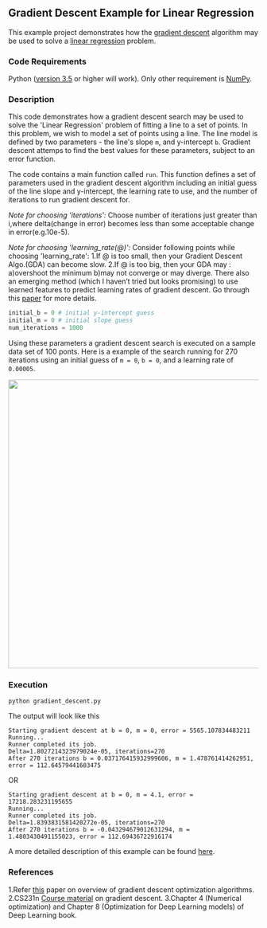 ## Gradient Descent Example for Linear Regression
This example project demonstrates how the [gradient descent](http://en.wikipedia.org/wiki/Gradient_descent) algorithm may be used to solve a [linear regression](http://en.wikipedia.org/wiki/Linear_regression) problem. 

### Code Requirements
 Python ([version 3.5](https://www.python.org/doc/versions/) or higher will work). 
 Only other requirement is [NumPy](http://www.numpy.org/).

### Description
This code demonstrates how a gradient descent search may be used to solve the 'Linear Regression' problem of fitting a line to a set of points. In this problem, we wish to model a set of points using a line. The line model is defined by two parameters - the line's slope `m`, and y-intercept `b`. Gradient descent attemps to find the best values for these parameters, subject to an error function.

The code contains a main function called `run`. This function defines a set of parameters used in the gradient descent algorithm including an initial guess of the line slope and y-intercept, the learning rate to use, and the number of iterations to run gradient descent for. 

*Note for choosing 'iterations':*
Choose number of iterations just greater than i,where delta(change in error) becomes less than some acceptable change in error(e.g.10e-5).

*Note for choosing 'learning_rate(@)':*
Consider following points while choosing 'learning_rate':
	1.If @ is too small, then your Gradient Descent Algo.(GDA) can become slow.
	2.If @ is too big, then your GDA may :
		a)overshoot the minimum
		b)may not converge or may diverge.
There also an emerging method (which I haven’t tried but looks promising) to use learned features to predict learning rates of gradient descent. Go through this [paper](https://arxiv.org/abs/1606.04474) for more details.

```python
initial_b = 0 # initial y-intercept guess
initial_m = 0 # initial slope guess
num_iterations = 1000 
``` 

Using these parameters a gradient descent search is executed on a sample data set of 100 ponts. 
Here is a example of the search running for 270 iterations using an initial guess of `m = 0`, `b = 0`, and a learning rate of `0.00005`.

<img src="https://github.com/mattnedrich/GradientDescentExample/blob/master/gradient_descent_example.gif" width="580">

### Execution

```
python gradient_descent.py
```

The output will look like this

```
Starting gradient descent at b = 0, m = 0, error = 5565.107834483211
Running...
Runner completed its job.
Delta=1.8027214323979024e-05, iterations=270
After 270 iterations b = 0.037176415932999606, m = 1.478761414262951, error = 112.64579441603475
```
OR

```
Starting gradient descent at b = 0, m = 4.1, error = 17218.283231195655
Running...
Runner completed its job.
Delta=1.8393831581420272e-05, iterations=270
After 270 iterations b = -0.043294679012631294, m = 1.4803430491155023, error = 112.69436722916174

```

A more detailed description of this example can be found [here](https://spin.atomicobject.com/2014/06/24/gradient-descent-linear-regression/).

### References

1.Refer [this](https://arxiv.org/abs/1609.04747) paper on overview of gradient descent optimization algorithms.
2.CS231n [Course material](http://cs231n.github.io/neural-networks-3/) on gradient descent.
3.Chapter 4 (Numerical optimization) and Chapter 8 (Optimization for Deep Learning models) of Deep Learning book.